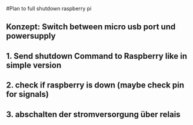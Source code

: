 
#Plan to full shutdown raspberry pi 

## Konzept: Switch between micro usb port und powersupply 
## 1. Send shutdown Command to Raspberry like in simple version 
## 2. check if raspberry is down (maybe check pin for signals)
## 3. abschalten der stromversorgung über relais
